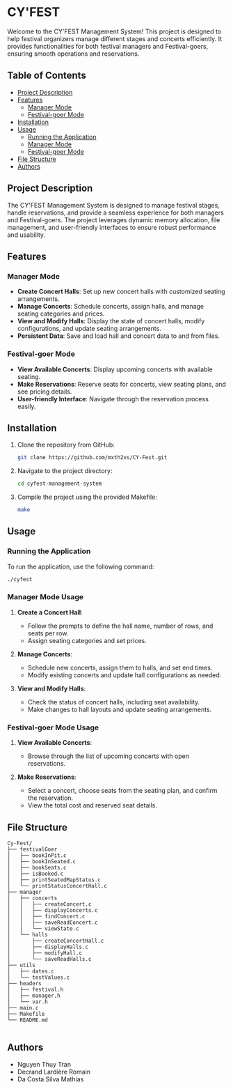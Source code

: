 
# CY'FEST

Welcome to the CY'FEST Management System! This project is designed to help festival organizers manage different stages and concerts efficiently. It provides functionalities for both festival managers and Festival-goers, ensuring smooth operations and reservations.
 
## Table of Contents

- [Project Description](#project-description)
- [Features](#features)
  - [Manager Mode](#manager-mode)
  - [Festival-goer Mode](#Festival-goer-mode)
- [Installation](#installation)
- [Usage](#usage)
  - [Running the Application](#running-the-application)
  - [Manager Mode](#manager-mode-usage)
  - [Festival-goer Mode](#Festival-goer-mode-usage)
- [File Structure](#file-structure)
- [Authors](#authors)

## Project Description

The CY'FEST Management System is designed to manage festival stages, handle reservations, and provide a seamless experience for both managers and Festival-goers. The project leverages dynamic memory allocation, file management, and user-friendly interfaces to ensure robust performance and usability.

## Features

### Manager Mode

- **Create Concert Halls**: Set up new concert halls with customized seating arrangements.
- **Manage Concerts**: Schedule concerts, assign halls, and manage seating categories and prices.
- **View and Modify Halls**: Display the state of concert halls, modify configurations, and update seating arrangements.
- **Persistent Data**: Save and load hall and concert data to and from files.

### Festival-goer Mode

- **View Available Concerts**: Display upcoming concerts with available seating.
- **Make Reservations**: Reserve seats for concerts, view seating plans, and see pricing details.
- **User-friendly Interface**: Navigate through the reservation process easily.

## Installation

1. Clone the repository from GitHub:
   ```sh
   git clone https://github.com/mxth2xs/CY-Fest.git
   ```
2. Navigate to the project directory:
   ```sh
   cd cyfest-management-system
   ```
3. Compile the project using the provided Makefile:
   ```sh
   make
   ```

## Usage

### Running the Application

To run the application, use the following command:
```sh
./cyfest
```

### Manager Mode Usage

1. **Create a Concert Hall**:
   - Follow the prompts to define the hall name, number of rows, and seats per row.
   - Assign seating categories and set prices.

2. **Manage Concerts**:
   - Schedule new concerts, assign them to halls, and set end times.
   - Modify existing concerts and update hall configurations as needed.

3. **View and Modify Halls**:
   - Check the status of concert halls, including seat availability.
   - Make changes to hall layouts and update seating arrangements.

### Festival-goer Mode Usage

1. **View Available Concerts**:
   - Browse through the list of upcoming concerts with open reservations.

2. **Make Reservations**:
   - Select a concert, choose seats from the seating plan, and confirm the reservation.
   - View the total cost and reserved seat details.

## File Structure

```
Cy-Fest/
├── festivalGoer
│   ├── bookInPit.c
│   ├── bookInSeated.c
│   ├── bookSeats.c
│   ├── isBooked.c
│   ├── printSeatedMapStatus.c
│   └── printStatusConcertHall.c
├── manager
│   ├── concerts
│   │   ├── createConcert.c
│   │   ├── displayConcerts.c
│   │   ├── findConcert.c
│   │   ├── saveReadConcert.c
│   │   └── viewState.c
│   └── halls
│       ├── createConcertHall.c
│       ├── displayHalls.c
│       ├── modifyHall.c
│       └── saveReadHalls.c
├── utils
│   ├── dates.c
│   └── testValues.c
├── headers
│   ├── festival.h
│   ├── manager.h
│   └── var.h
├── main.c
├── Makefile
└── README.md


```

## Authors

- Nguyen Thuy Tran
- Decrand Lardière Romain
- Da Costa Silva Mathias
